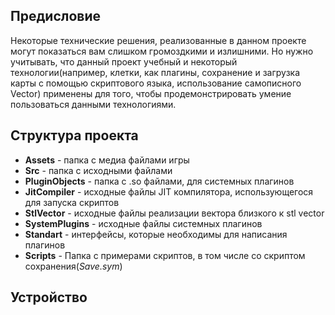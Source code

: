 ## Предисловие
Некоторые технические решения, реализованные в данном проекте могут показаться вам слишком громоздкими и излишними. Но нужно учитывать, что данный проект учебный и некоторый технологии(например, клетки, как плагины, сохранение и загрузка карты с помощью скриптового языка, использование самописного Vector) применены для того, чтобы продемонстрировать умение пользоваться данными технологиями.

## Структура проекта
* __Assets__ - папка с медиа файлами игры
* __Src__ - папка с исходными файлами
* __PluginObjects__ - папка с .so файлами, для системных плагинов
* __JitCompiler__ - исходные файлы JIT компилятора, использующегося для запуска скриптов
* __StlVector__ - исходные файлы реализации вектора близкого к stl vector
* __SystemPlugins__ - исходные файлы системных плагинов
* __Standart__ - интерфейсы, которые необходимы для написания плагинов 
* __Scripts__ - Папка с примерами скриптов, в том числе со скриптом сохранения(_Save.sym_)
## Устройство


